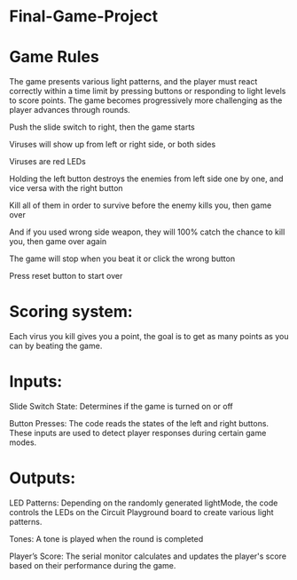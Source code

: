 # Final-Game-Project

# Game Rules
The game presents various light patterns, and the player must react correctly within a time limit by pressing buttons or responding to light levels to score points. The game becomes progressively more challenging as the player advances through rounds.

Push the slide switch to right, then the game starts

Viruses will show up from left or right side, or both sides

Viruses are red LEDs

Holding the left button destroys the enemies from left side one by one, and vice versa with the right button

Kill all of them in order to survive before the enemy kills you, then game over 

And if you used wrong side weapon, they will 100% catch the chance to kill you, then game over again

The game will stop when you beat it or click the wrong button

Press reset button to start over

# Scoring system:
Each virus you kill gives you a point, the goal is to get as many points as you can by beating the game.

# Inputs:
Slide Switch State: Determines if the game is turned on or off

Button Presses: The code reads the states of the left and right buttons. These inputs are used to detect player responses during certain game modes.

# Outputs:
LED Patterns: Depending on the randomly generated lightMode, the code controls the LEDs on the Circuit Playground board to create various light patterns.

Tones: A tone is played when the round is completed

Player’s Score: The serial monitor calculates and updates the player's score based on their performance during the game.

